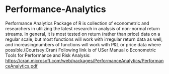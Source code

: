 # Performance-Analytics
Performance Analytics Package of R is collection of econometric and researchers in utilizing the latest research in analysis of non-normal return streams. In general, it is most tested on return (rather than price) data on a regular scale, but most functions will work with irregular return data as well, and increasingnumbers of functions will work with P&L or price data where possible.(Courtsey:Cran)
Following link is of USer Manual o Econometric Tools for Performance and Risk Analysis: https://cran.microsoft.com/web/packages/PerformanceAnalytics/PerformanceAnalytics.pdf
